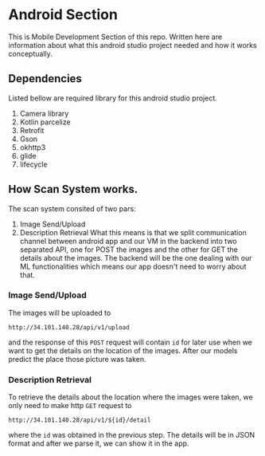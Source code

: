 # Android Section
This is Mobile Development Section of this repo. Written here are information about what this android studio project needed and how it works conceptually.

## Dependencies
Listed bellow are required library for this android studio project.
1. Camera library
2. Kotlin parcelize
3. Retrofit
4. Gson
5. okhttp3
6. glide
7. lifecycle

## How Scan System works. 

The scan system consited of two pars:
1. Image Send/Upload
2. Description Retrieval
What this means is that we split communication channel between android app and our VM in the backend into two separated API, one for POST the images and the other for GET the details about the images. The backend will be the one dealing with our ML functionalities which means our app doesn't need to worry about that.

### Image Send/Upload 
The images will be uploaded to 
```
http://34.101.140.28/api/v1/upload
```
and the response of this `POST` request will contain `id` for later use when we want to get the details on the location of the images. After our models predict the place those picture was taken.

### Description Retrieval
To retrieve the details about the location where the images were taken, we only need to make http `GET` request to
```
http://34.101.140.28/api/v1/${id}/detail
```
where the `id` was obtained in the previous step. The details will be in JSON format and after we parse it, we can show it in the app.
